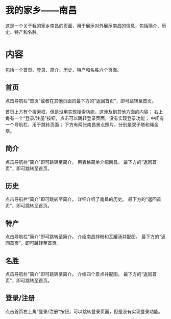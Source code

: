 # 我的家乡——南昌

这是一个关于我的家乡南昌的页面，用于展示对外展示南昌的信息，包括简介、历史、特产和名胜。

# 内容

包括一个首页、登录、简介、历史、特产和名胜六个页面。

## 首页

点击导航栏“首页”或者在其他页面的最下方的“返回首页”，即可跳转至首页。

首页上方有个搜索框，但是没用实现搜索功能，这涉及到其他方面的内容；
右上角有一个“登录/注册”按钮，点击可以跳转登录页面，没有实现登录功能；
中间有一个导航栏，用于跳转页面；
下方有两张南昌景点照片，分别是双子塔和绳金塔。

## 简介

点击导航栏“简介”即可跳转至简介。
用表格简单介绍南昌。
最下方的“返回首页”，即可跳转至首页。

## 历史

点击导航栏“简介”即可跳转至简介。
详细介绍了南昌的历史。
最下方的“返回首页”，即可跳转至首页。

## 特产

点击导航栏“简介”即可跳转至简介。
介绍南昌拌粉和瓦罐汤并配图。
最下方的“返回首页”，即可跳转至首页。

## 名胜

点击导航栏“简介”即可跳转至简介。
介绍四个景点并配图。
最下方的“返回首页”，即可跳转至首页。

## 登录/注册

点击首页右上角“登录/注册”按钮，可以跳转登录页面，但是没有实现登录功能。